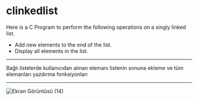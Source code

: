 # clinkedlist

Here is a C Program to perform the following operations on a singly linked list.

- Add new elements to the end of the list.
- Display all elements in the list.

---

Bağlı listelerde kullanıcıdan alınan elemanı listenin sonuna ekleme ve tüm elemanları yazdırma fonksiyonları

---
![Ekran Görüntüsü (14)](https://user-images.githubusercontent.com/67192793/173202064-056ca4a2-250e-4105-8a8b-f724b11a666d.png)
